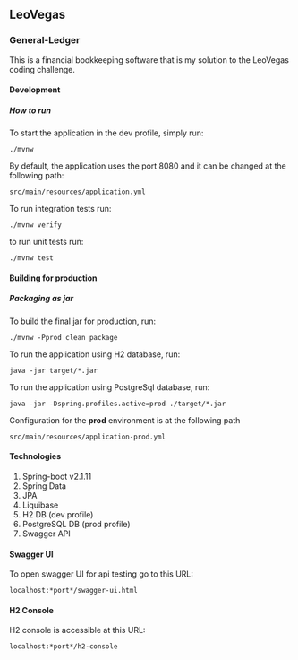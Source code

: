 ## LeoVegas
### General-Ledger
This is a financial bookkeeping software that is my solution to the LeoVegas coding challenge.

#### Development
##### How to run
To start the application in the dev profile, simply run:

    ./mvnw
    
By default, the application uses the port 8080 and it can be changed at the following path:

    src/main/resources/application.yml     

To run integration tests run:

    ./mvnw verify
    
to run unit tests run:

    ./mvnw test           

#### Building for production

##### Packaging as jar

To build the final jar for production, run:

    ./mvnw -Pprod clean package

To run the application using H2 database, run:

    java -jar target/*.jar
    
To run the application using PostgreSql database, run:

    java -jar -Dspring.profiles.active=prod ./target/*.jar
    
Configuration for the **prod** environment is at the following path
   
    src/main/resources/application-prod.yml 

#### Technologies
1. Spring-boot v2.1.11
1. Spring Data
1. JPA
1. Liquibase
1. H2 DB (dev profile)
1. PostgreSQL DB (prod profile)
1. Swagger API

#### Swagger UI
To open swagger UI for api testing go to this URL:
        
    localhost:*port*/swagger-ui.html
#### H2 Console
H2 console is accessible at this URL:

    localhost:*port*/h2-console    